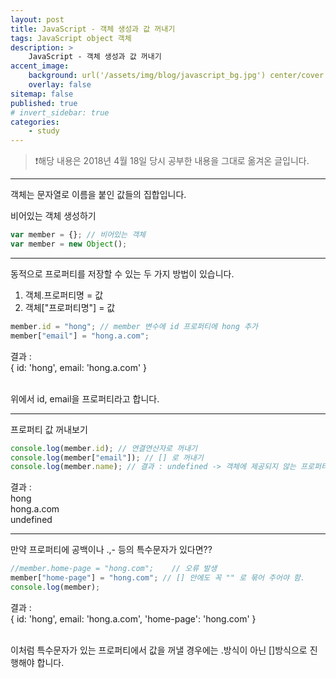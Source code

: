 ```yaml
---
layout: post
title: JavaScript - 객체 생성과 값 꺼내기
tags: JavaScript object 객체
description: >
    JavaScript - 객체 생성과 값 꺼내기
accent_image:
    background: url('/assets/img/blog/javascript_bg.jpg') center/cover
    overlay: false
sitemap: false
published: true
# invert_sidebar: true
categories:
    - study
---
```


> ❗️해당 내용은 2018년 4월 18일 당시 공부한 내용을 그대로 옮겨온 글입니다.

---

객체는 문자열로 이름을 붙인 값들의 집합입니다.<br>

비어있는 객체 생성하기<br>

```javascript
var member = {}; // 비어있는 객체
var member = new Object();
```

---

동적으로 프로퍼티를 저장할 수 있는 두 가지 방법이 있습니다.<br>

1. 객체.프로퍼티명 = 값<br>
2. 객체["프로퍼티명"] = 값<br>

```javascript
member.id = "hong"; // member 변수에 id 프로퍼티에 hong 추가
member["email"] = "hong.a.com";
```

결과 : <br>
{ id: 'hong', email: 'hong.a.com' }<br><br>

위에서 id, email을 프로퍼티라고 합니다.<br>

---

프로퍼티 값 꺼내보기<br>

```javascript
console.log(member.id); // 연결연산자로 꺼내기
console.log(member["email"]); // [] 로 꺼내기
console.log(member.name); // 결과 : undefined -> 객체에 제공되지 않는 프로퍼티를 꺼내려고 하면 오류가 아닌 undefined
```

결과 : <br>
hong<br>
hong.a.com<br>
undefined<br>

---

만약 프로퍼티에 공백이나 .,- 등의 특수문자가 있다면??<br>

```javascript
//member.home-page = "hong.com";    // 오류 발생
member["home-page"] = "hong.com"; // [] 안에도 꼭 "" 로 묶어 주어야 함.
console.log(member);
```

결과 : <br>
{ id: 'hong', email: 'hong.a.com', 'home-page': 'hong.com' }<br><br>

이처럼 특수문자가 있는 프로퍼티에서 값을 꺼낼 경우에는 .방식이 아닌 []방식으로 진행해야 합니다.
